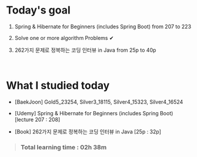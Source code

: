 # Today's goal

1. Spring & Hibernate for Beginners (includes Spring Boot) from 207 to 223

2. Solve one or more algorithm Problems ✔

3. 262가지 문제로 정복하는 코딩 인터뷰 in Java from 25p to 40p

<br>

# What I studied today

* [BaekJoon] Gold5_23254, Silver3_18115, Silver4_15323, Silver4_16524

* [Udemy] Spring & Hibernate for Beginners (includes Spring Boot) [lecture 207 : 208]

* [Book] 262가지 문제로 정복하는 코딩 인터뷰 in Java [25p : 32p]

><h3>Total learning time : 02h 38m</h3>